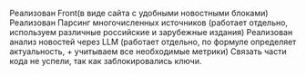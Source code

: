 Реализован Front(в виде сайта с удобными новостными блоками)
Реализован Парсинг многочисленных источников (работает отдельно, используем различные российские и зарубежные издания)
Реализован анализ новостей через LLM (работает отдельно, по формуле определяет актуальность, + учитываем все необходимые метрики)
Связать части кода не успели, так как заблокировались ключи. 
